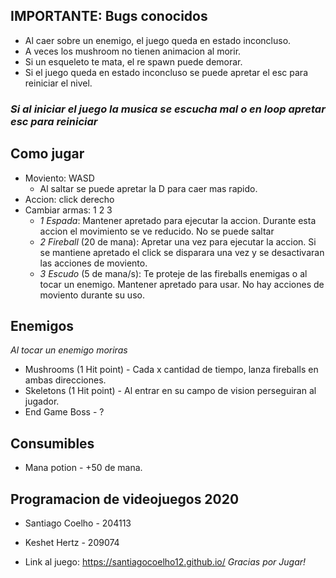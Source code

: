 
 
## IMPORTANTE: Bugs conocidos
* Al caer sobre un enemigo, el juego queda en estado inconcluso.
* A veces los mushroom no tienen animacion al morir.
* Si un esqueleto te mata, el re spawn puede demorar.
* Si el juego queda en estado inconcluso se puede apretar el esc para reiniciar el nivel.
### *Si al iniciar el juego la musica se escucha mal o en loop apretar esc para reiniciar*

## Como jugar
* Moviento: WASD
  * Al saltar se puede apretar la D para caer mas rapido.
* Accion: click derecho
* Cambiar armas: 1 2 3 
  * *1* *Espada*: Mantener apretado para ejecutar la accion. Durante esta accion el movimiento se ve reducido. No se puede saltar
  * *2* *Fireball* (20 de mana): Apretar una vez para ejecutar la accion. Si se mantiene apretado el click se disparara una vez y se desactivaran las acciones de moviento.
  * *3* *Escudo* (5 de mana/s): Te proteje de las fireballs enemigas o al tocar un enemigo. Mantener apretado para usar. No hay acciones de moviento durante su uso.
  
 ## Enemigos
 *Al tocar un enemigo moriras*
 * Mushrooms (1 Hit point) - Cada x cantidad de tiempo, lanza fireballs en ambas direcciones.
 * Skeletons (1 Hit point) - Al entrar en su campo de vision perseguiran al jugador.
 * End Game Boss - ?
 
 ## Consumibles
 * Mana potion - +50 de mana.
 

## Programacion de videojuegos 2020
 * Santiago Coelho - 204113
 * Keshet Hertz - 209074
 
* Link al juego: https://santiagocoelho12.github.io/
*Gracias por Jugar!*
